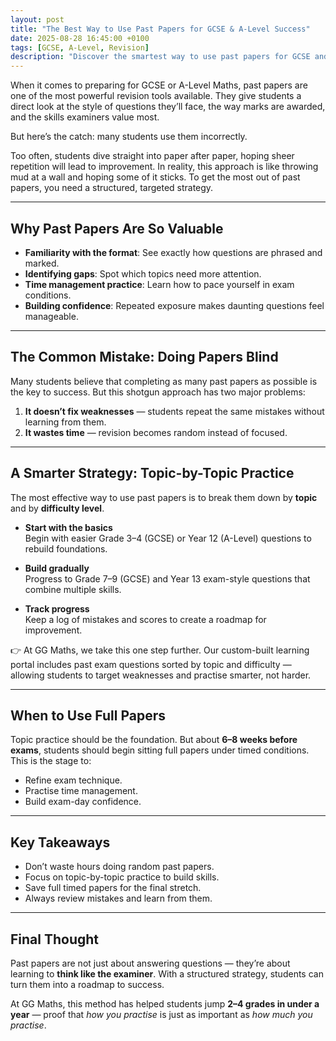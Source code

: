 ```yaml
---
layout: post
title: "The Best Way to Use Past Papers for GCSE & A-Level Success"
date: 2025-08-28 16:45:00 +0100
tags: [GCSE, A-Level, Revision]
description: "Discover the smartest way to use past papers for GCSE and A-Level Maths revision. Avoid common mistakes and learn strategies that build skills, confidence, and exam success."
---
```


When it comes to preparing for GCSE or A-Level Maths, past papers are one of the most powerful revision tools available. They give students a direct look at the style of questions they’ll face, the way marks are awarded, and the skills examiners value most.  

But here’s the catch: many students use them incorrectly.  

Too often, students dive straight into paper after paper, hoping sheer repetition will lead to improvement. In reality, this approach is like throwing mud at a wall and hoping some of it sticks. To get the most out of past papers, you need a structured, targeted strategy.  

---

## Why Past Papers Are So Valuable

- **Familiarity with the format**: See exactly how questions are phrased and marked.  
- **Identifying gaps**: Spot which topics need more attention.  
- **Time management practice**: Learn how to pace yourself in exam conditions.  
- **Building confidence**: Repeated exposure makes daunting questions feel manageable.  

---

## The Common Mistake: Doing Papers Blind

Many students believe that completing as many past papers as possible is the key to success. But this shotgun approach has two major problems:  

1. **It doesn’t fix weaknesses** — students repeat the same mistakes without learning from them.  
2. **It wastes time** — revision becomes random instead of focused.  

---

## A Smarter Strategy: Topic-by-Topic Practice

The most effective way to use past papers is to break them down by **topic** and by **difficulty level**.  

- **Start with the basics**  
  Begin with easier Grade 3–4 (GCSE) or Year 12 (A-Level) questions to rebuild foundations.  

- **Build gradually**  
  Progress to Grade 7–9 (GCSE) and Year 13 exam-style questions that combine multiple skills.  

- **Track progress**  
  Keep a log of mistakes and scores to create a roadmap for improvement.  

👉 At GG Maths, we take this one step further. Our custom-built learning portal includes past exam questions sorted by topic and difficulty — allowing students to target weaknesses and practise smarter, not harder.  

---

## When to Use Full Papers

Topic practice should be the foundation. But about **6–8 weeks before exams**, students should begin sitting full papers under timed conditions. This is the stage to:  

- Refine exam technique.  
- Practise time management.  
- Build exam-day confidence.  

---

## Key Takeaways

- Don’t waste hours doing random past papers.  
- Focus on topic-by-topic practice to build skills.  
- Save full timed papers for the final stretch.  
- Always review mistakes and learn from them.  

---

## Final Thought

Past papers are not just about answering questions — they’re about learning to **think like the examiner**. With a structured strategy, students can turn them into a roadmap to success.  

At GG Maths, this method has helped students jump **2–4 grades in under a year** — proof that *how you practise* is just as important as *how much you practise*.  
